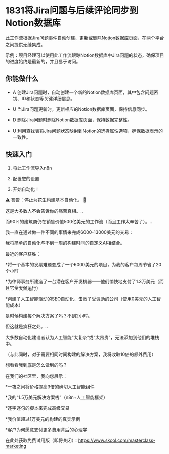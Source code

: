 # 1831将Jira问题与后续评论同步到Notion数据库

此工作流根据Jira问题事件自动创建、更新或删除Notion数据库页面，在两个平台之间提供无缝集成。

示例：项目经理可以使用此工作流跟踪Notion数据库中Jira问题的状态，确保项目的进度始终是最新的，并且易于访问。

## 你能做什么

- A 创建Jira问题时，自动创建一个新的Notion数据库页面，其中包含问题密钥、ID和状态等关键详细信息。

- U 当Jira问题更新时，更新相应的Notion数据库页面，保持信息同步。

- D 删除Jira问题时删除Notion数据库页面，保持数据完整性。

- U 利用查找表将Jira问题状态映射到Notion的选择属性选项，确保数据表示的一致性。

## 快速入门

1.  将此工作流导入n8n

2.  配置您的设置

3.  开始自动化！

⚠️ 警告：停止为花生构建基本自动化。 🚫

这是大多数人不会告诉你的痛苦真相。..

而90%的建筑商仍在销售价值500亿美元的工作流（而且工作太辛苦了）。..

我一直在通过做一件不同的事情来完成6000-13000美元的交易：

我将简单的自动化与不到一周的构建时间的自定义AI相结合。

最近的客户获胜：

*将一个基本的发票难题变成了一个6000美元的项目，为我的客户每周节省了20个小时

*为律师事务所建造了一台潜在客户开发机器——他们愉快地支付了1.3万美元（而且它全天候运行）

*创建了人工智能驱动的SEO自动化，击败了受资助的公司（使用0美元的人工智能成本）

是时候构建每个解决方案了吗？不到2小时。

但这就是疯狂之处。..

大多数自动化建设者认为人工智能“太复杂”或“太昂贵”，无法添加到他们的堆栈中。

（与此同时，对于需要相同时间构建的解决方案，我将收取10倍的额外费用）

想看看我到底是怎么做到的吗？

在我们的社区里，我向您展示：

*一夜之间将价格提高3倍的确切人工智能组件

*我的“1.5万美元解决方案栈”（n8n+人工智能框架）

*逐字逐句的脚本来完成高级交易

*我价值超过1万美元的构建的真实示例

*客户为何愿意支付更多费用背后的心理学

在此处获取免费试用版（即将关闭）：https://www.skool.com/masterclass-marketing

